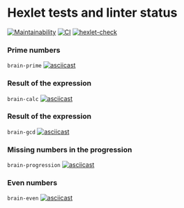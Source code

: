 # Hexlet tests and linter status
[![Maintainability](https://api.codeclimate.com/v1/badges/a99a88d28ad37a79dbf6/maintainability)](https://codeclimate.com/github/sergey712lab/frontend-project-lvl1/maintainability)
[![CI](https://github.com/sergey712lab/frontend-project-lvl1/actions/workflows/CI/badge.svg)](https://github.com/sergey712lab/frontend-project-lvl1/actions/workflows)
[![hexlet-check](https://github.com/sergey712lab/frontend-project-lvl1/actions/workflows/hexlet-check/badge.svg)](https://github.com/sergey712lab/frontend-project-lvl1/actions/workflows)

### Prime numbers
```brain-prime```
[![asciicast](https://asciinema.org/a/iAyBx7BdYsJj4eFFmOI7IuEux.svg)](https://asciinema.org/a/iAyBx7BdYsJj4eFFmOI7IuEux)

### Result of the expression
```brain-calc```
[![asciicast](https://asciinema.org/a/6DMjh6ylNKWkdTlj6CXBbqSCd.svg)](https://asciinema.org/a/6DMjh6ylNKWkdTlj6CXBbqSCd)

### Result of the expression
```brain-gcd```
[![asciicast](https://asciinema.org/a/2xQgcGIti5mJiFfDUiaXjdmdX.svg)](https://asciinema.org/a/2xQgcGIti5mJiFfDUiaXjdmdX)

### Missing numbers in the progression
```brain-progression```
[![asciicast](https://asciinema.org/a/TZRxnopBm2kL0ObSXTmmfVEny.svg)](https://asciinema.org/a/TZRxnopBm2kL0ObSXTmmfVEny)

### Even numbers
```brain-even```
[![asciicast](https://asciinema.org/a/5Jt7LHtC9rhJnFDxgN0eCM3S0.svg)](https://asciinema.org/a/5Jt7LHtC9rhJnFDxgN0eCM3S0)
